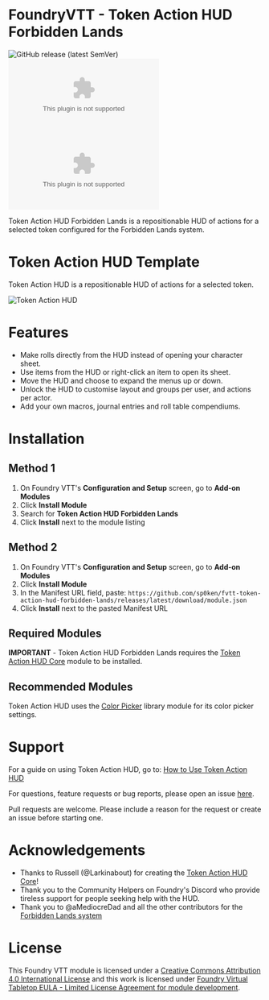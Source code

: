 # FoundryVTT - Token Action HUD Forbidden Lands
![GitHub release (latest SemVer)](https://img.shields.io/github/v/release/sp0ken/token-action-hud-forbidden-lands?style=for-the-badge) 
![GitHub Releases](https://img.shields.io/github/downloads/sp0ken/token-action-hud-forbidden-lands/latest/module.zip?style=for-the-badge) 
![GitHub All Releases](https://img.shields.io/github/downloads/sp0ken/token-action-hud-forbidden-lands/module.zip?style=for-the-badge&label=Downloads+total)    

Token Action HUD Forbidden Lands is a repositionable HUD of actions for a selected token configured for the Forbidden Lands system.

# Token Action HUD Template

Token Action HUD is a repositionable HUD of actions for a selected token.

![Token Action HUD](.github/readme/token-action-hud.gif)

# Features
- Make rolls directly from the HUD instead of opening your character sheet.
- Use items from the HUD or right-click an item to open its sheet.
- Move the HUD and choose to expand the menus up or down.
- Unlock the HUD to customise layout and groups per user, and actions per actor.
- Add your own macros, journal entries and roll table compendiums.

# Installation

## Method 1
1. On Foundry VTT's **Configuration and Setup** screen, go to **Add-on Modules**
2. Click **Install Module**
3. Search for **Token Action HUD Forbidden Lands** 
4. Click **Install** next to the module listing

## Method 2
1. On Foundry VTT's **Configuration and Setup** screen, go to **Add-on Modules**
2. Click **Install Module**
3. In the Manifest URL field, paste: `https://github.com/sp0ken/fvtt-token-action-hud-forbidden-lands/releases/latest/download/module.json`
4. Click **Install** next to the pasted Manifest URL

## Required Modules

**IMPORTANT** - Token Action HUD Forbidden Lands requires the [Token Action HUD Core](https://foundryvtt.com/packages/token-action-hud-core) module to be installed.

## Recommended Modules
Token Action HUD uses the [Color Picker](https://foundryvtt.com/packages/color-picker) library module for its color picker settings.

# Support

For a guide on using Token Action HUD, go to: [How to Use Token Action HUD](https://github.com/Larkinabout/fvtt-token-action-hud-core/wiki/How-to-Use-Token-Action-HUD)

For questions, feature requests or bug reports, please open an issue [here](https://github.com/Larkinabout/fvtt-token-action-hud-core/issues).

Pull requests are welcome. Please include a reason for the request or create an issue before starting one.

# Acknowledgements

* Thanks to Russell (@Larkinabout) for creating the [Token Action HUD Core](https://foundryvtt.com/packages/token-action-hud-core)!
* Thank you to the Community Helpers on Foundry's Discord who provide tireless support for people seeking help with the HUD.
* Thank you to @aMediocreDad and all the other contributors for the [Forbidden Lands system](https://github.com/fvtt-fria-ligan/forbidden-lands-foundry-vtt)

# License

This Foundry VTT module is licensed under a [Creative Commons Attribution 4.0 International License](https://creativecommons.org/licenses/by/4.0/) and this work is licensed under [Foundry Virtual Tabletop EULA - Limited License Agreement for module development](https://foundryvtt.com/article/license/).